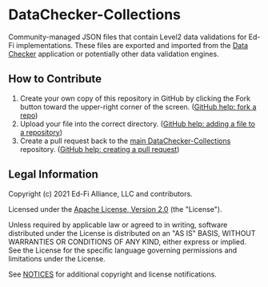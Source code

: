 # DataChecker-Collections

Community-managed JSON files that contain Level2 data validations for Ed-Fi 
implementations. These files are exported and imported from the
[Data Checker](https://github.com/Ed-Fi-Exchange-OSS/DataChecker) application
or potentially other data validation engines.

## How to Contribute

1. Create your own copy of this repository in GitHub by clicking the Fork button
   toward the upper-right corner of the screen. ([GitHub help: fork a 
   repo](https://docs.github.com/en/get-started/quickstart/fork-a-repo))
2. Upload your file into the correct directory. ([GitHub help: adding a file
   to a repository](https://docs.github.com/en/repositories/working-with-files/managing-files/adding-a-file-to-a-repository))
3. Create a pull request back to the [main 
   DataChecker-Collections](https://github.com/Ed-Fi-Exchange-OSS/DataChecker-Collections)
   repository. ([GitHub help: creating a pull 
   request](https://docs.github.com/en/github/collaborating-with-pull-requests/proposing-changes-to-your-work-with-pull-requests/creating-a-pull-request))

## Legal Information

Copyright (c) 2021 Ed-Fi Alliance, LLC and contributors.

Licensed under the [Apache License, Version 2.0](LICENSE) (the "License").

Unless required by applicable law or agreed to in writing, software distributed
under the License is distributed on an "AS IS" BASIS, WITHOUT WARRANTIES OR
CONDITIONS OF ANY KIND, either express or implied. See the License for the
specific language governing permissions and limitations under the License.

See [NOTICES](NOTICES.md) for additional copyright and license notifications.
